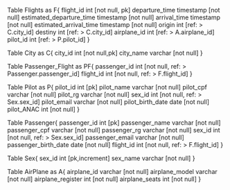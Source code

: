 
Table Flights as F{
  flight_id int [not null, pk]
  departure_time timestamp [not null]
  estimated_departure_time timestamp [not null]
  arrival_time timestamp [not null]
  estimated_arrival_time timestamp [not null]
  origin int [ref: > C.city_id]
  destiny int [ref: > C.city_id]
  airplane_id int [ref: > A.airplane_id]
  pilot_id int [ref: > P.pilot_id]
}

Table City as C{
  city_id int [not null,pk]
  city_name varchar [not null]
}

Table Passenger_Flight as PF{
  passenger_id int [not null, ref: > Passenger.passenger_id]
  flight_id int [not null, ref: > F.flight_id]
}

Table Pilot as P{
  pilot_id int [pk]
  pilot_name varchar [not null]
  pilot_cpf varchar [not null]
  pilot_rg varchar [not null]
  sex_id int [not null, ref: > Sex.sex_id]
  pilot_email varchar [not null]
  pilot_birth_date date [not null]
  pilot_ANAC int [not null]
}

Table Passenger{
  passenger_id int [pk]
  passenger_name varchar [not null]
  passenger_cpf varchar [not null]
  passenger_rg varchar [not null]
  sex_id int [not null, ref: > Sex.sex_id]
  passenger_email varchar [not null]
  passenger_birth_date date [not null]
  flight_id int [not null, ref: > F.flight_id]
}

Table Sex{
  sex_id int [pk,increment]
  sex_name varchar [not null]
}

Table AirPlane as A{
  airplane_id varchar [not null]
  airplane_model varchar [not null]
  airplane_register int [not null]
  airplane_seats int [not null]
}
